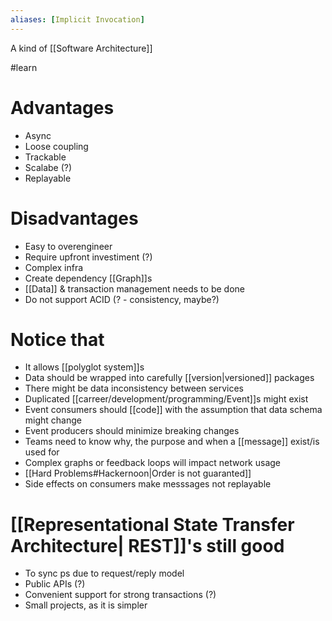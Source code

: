 ```yaml
---
aliases: [Implicit Invocation]
---
```


A kind of [[Software Architecture]]

#learn 

# Advantages

- Async
- Loose coupling
- Trackable
- Scalabe (?)
- Replayable

# Disadvantages

- Easy to overengineer
- Require upfront investiment (?)
- Complex infra
- Create dependency [[Graph]]s
- [[Data]] & transaction management needs to be done
- Do not support ACID (? - consistency, maybe?)

# Notice that

- It allows [[polyglot system]]s
- Data should be wrapped into carefully [[version|versioned]] packages
- There might be data inconsistency between services
- Duplicated [[carreer/development/programming/Event]]s might exist
- Event consumers should [[code]] with the assumption that data schema might change
- Event producers should minimize breaking changes
- Teams need to know why, the purpose and when a [[message]] exist/is used for
- Complex graphs or feedback loops will impact network usage
- [[Hard Problems#Hackernoon|Order is not guaranted]]
- Side effects on consumers make messsages not replayable

# [[Representational State Transfer Architecture| REST]]'s still good

- To sync ps due to request/reply model
- Public APIs (?)
- Convenient support for strong transactions (?)
- Small projects, as it is simpler